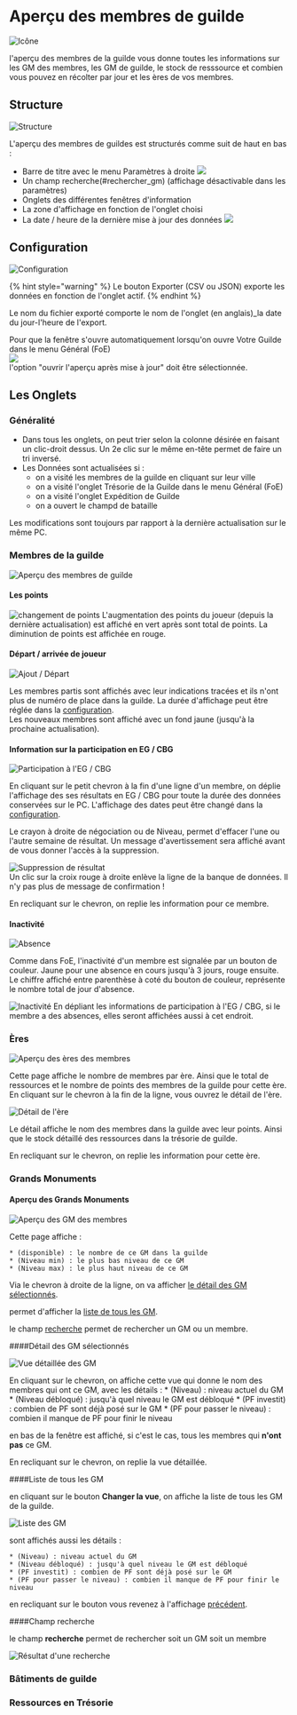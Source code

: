 # Aperçu des membres de guilde

![Icône](./.images/icon001.png)

l'aperçu des membres de la guilde vous donne toutes les informations sur les GM des membres, les GM de guilde, le stock de resssource et combien vous pouvez en récolter par jour et les ères de vos membres.

## Structure

![Structure](./.images/screenshot001.png)

L'aperçu des membres de guildes est structurés comme suit de haut en bas :

* Barre de titre avec le menu Paramètres à droite ![](./.images/Icon_param.png)
* Un champ recherche(#rechercher_gm) (affichage désactivable dans les paramètres) 
* Onglets des différentes fenêtres d'information
* La zone d'affichage en fonction de l'onglet choisi
* La date / heure de la dernière mise à jour des données ![](./.images/affichage_heure.png)

## <a name="Configuration"></a>Configuration

![Configuration](./.images/parametre.png)

{% hint style="warning" %}
Le bouton Exporter (CSV ou JSON) exporte les données en fonction de l'onglet actif.
{% endhint %}

Le nom du fichier exporté comporte le nom de l'onglet (en anglais)_la date du jour-l'heure de l'export.

Pour que la fenêtre s'ouvre automatiquement lorsqu'on ouvre Votre Guilde dans le menu Général (FoE)<br>
![](./.images/screenshot002.png)<br>l'option "ouvrir l'aperçu après mise à jour" doit être sélectionnée.



## Les Onglets

### <a name="generalite"></a>Généralité

* Dans tous les onglets, on peut trier selon la colonne désirée en faisant un clic-droit dessus. Un 2e clic sur le même en-tête permet de faire un tri inversé.
* Les Données sont actualisées si :
	* on a visité les membres de la guilde en cliquant sur leur ville
	* on a visité l'onglet Trésorie de la Guilde dans le menu Général (FoE)
	* on a visité l'onglet Expédition de Guilde 
	* on a ouvert le champd de bataille

Les modifications sont toujours par rapport à la dernière actualisation sur le même PC.

### Membres de la guilde

![Aperçu des membres de guilde](./.images/screenshot001.png)

#### Les points

![changement de points](./.images/point.png) 
L'augmentation des points du joueur (depuis la dernière actualisation) est affiché en vert après sont total de points. La diminution de points est affichée en rouge.

#### Départ / arrivée de joueur

![Ajout / Départ](./.images/ajout_suppression_membre.png)

Les membres partis sont affichés avec leur indications tracées et ils n'ont plus de numéro de place dans la guilde. La durée d'affichage peut être réglée dans la [configuration](#Configuration).
<br>Les nouveaux membres sont affiché avec un fond jaune (jusqu'à la prochaine actualisation).

#### Information sur la participation en EG / CBG

![Participation à l'EG / CBG](./.images/participationEG_CBG.png)

En cliquant sur le petit chevron à la fin d'une ligne d'un membre, on déplie l'affichage des ses résultats en EG / CBG pour toute la durée des données conservées sur le PC.
L'affichage des dates peut être changé dans la [configuration](#Configuration).

Le crayon à droite de négociation ou de Niveau, permet d'effacer l'une ou l'autre semaine de résultat. Un message d'avertissement sera affiché avant de vous donner l'accès à la suppression.

![Suppression de résultat](./.images/supression_resultat.png)<br>
Un clic sur la croix rouge à droite enlève la ligne de la banque de données. Il n'y pas plus de message de confirmation !

En recliquant sur le chevron, on replie les information pour ce membre.

#### Inactivité

![Absence](./.images/absence.png)

Comme dans FoE, l'inactivité d'un membre est signalée par un bouton de couleur. Jaune pour une absence en cours jusqu'à 3 jours, rouge ensuite. Le chiffre affiché entre parenthèse à coté du bouton de couleur, représente le nombre total de jour d'absence.


![Inactivité](./.images/inactivite.png)
En dépliant les informations de participation à l'EG / CBG, si le membre a des absences, elles seront affichées aussi à cet endroit.

### Ères

![Aperçu des ères des membres](./.images/ere_001.png)

Cette page affiche le nombre de membres par ère. Ainsi que le total de ressources et le nombre de points des membres de la guilde pour cette ère. En cliquant sur le chevron à la fin de la ligne, vous  ouvrez le détail de l'ère.

![Détail de l'ère](./.images/ere_002.png)

Le détail affiche le nom des membres dans la guilde avec leur points. Ainsi que le stock détaillé des ressources dans la trésorie de guilde.

En recliquant sur le chevron, on replie les information pour cette ère.

### Grands Monuments

#### <a name="apercu_GM_ere"></a>Aperçu des Grands Monuments

![Aperçu des GM des membres](./.images/GM_001.png)

Cette page affiche :

	* (disponible) : le nombre de ce GM dans la guilde
	* (Niveau min) : le plus bas niveau de ce GM
	* (Niveau max) : le plus haut niveau de ce GM

Via le chevron à droite de la ligne, on va afficher [le détail des GM sélectionnés](#detail_GM_ere).

[](./.images/bouton_changer_vue.png) permet d'afficher la [liste de tous les GM](#liste_GM_ere).

[](./.images/champ_recherche) le champ [recherche](#rechercher_gm) permet de rechercher un GM ou un membre.

####<a name="detail_GM_ere"></a>Détail des GM sélectionnés

![Vue détaillée des GM](./.images/GM_004.png)

En cliquant sur le chevron, on affiche cette vue qui donne le nom des membres qui ont ce GM, avec les détails :
	* (Niveau) : niveau actuel du GM
	* (Niveau débloqué) : jusqu'à quel niveau le GM est débloqué
	* (PF investit) : combien de PF sont déjà posé sur le GM
	* (PF pour passer le niveau) : combien il manque de PF pour finir le niveau

en bas de la fenêtre est affiché, si c'est le cas, tous les membres qui **n'ont pas** ce GM.

En recliquant sur le chevron, on replie la vue détaillée.

####<a name="liste_GM_ere"></a>Liste de tous les GM

en cliquant sur le bouton **Changer la vue**, on affiche la liste de tous les GM de la guilde.

![Liste des GM](./.images/GM_002.png)

sont affichés aussi les détails :

	* (Niveau) : niveau actuel du GM
	* (Niveau débloqué) : jusqu'à quel niveau le GM est débloqué
	* (PF investit) : combien de PF sont déjà posé sur le GM
	* (PF pour passer le niveau) : combien il manque de PF pour finir le niveau

en recliquant sur le bouton [](./.images/bouton_changer_vue.png) vous revenez à l'affichage [précédent](#apercu_GM_ere).

####<a name="rechercher_gm"></a>Champ recherche

le champ **recherche** permet de rechercher soit un GM soit un membre

![Résultat d'une recherche](./.images/GM_003.png)

### Bâtiments de guilde
### Ressources en Trésorie
